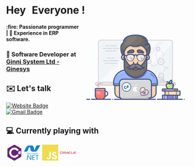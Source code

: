# Hey <img src="https://media.giphy.com/media/hvRJCLFzcasrR4ia7z/giphy.gif" width="10px" height="40px">Everyone <a href="https://achyutghosh.github.io/"></a> ! <!--<img src="https://media.giphy.com/media/12oufCB0MyZ1Go/giphy.gif" width="50">-->

<img align='right' src="https://github.com/achyutghosh/achyutghosh/blob/master/gifs/people-at-work.gif" width="300">
<h4>:fire: Passionate programmer | 🚀 Experience in ERP software.</h4>
<h3>💼 Software Developer at <a href="https://www.ginesys.in/">Ginni System Ltd - Ginesys</a></h3>

## :envelope: Let's talk

[![Website Badge](https://img.shields.io/badge/Website-0A79DF?style=flat-square&logo=google-chrome&logoColor=white)](https://3-d-portfolio-kohl.vercel.app/)
[![Gmail Badge](https://img.shields.io/badge/-achyutghosh06@gmail.com-c14438?style=flat-square&logo=Gmail&logoColor=white&link=mailto:achyutghosh06@gmail.com)](mailto:antonyChristin7@gmail.com)

## :computer: Currently playing with

<p align="left">
  <img src="https://raw.githubusercontent.com/devicons/devicon/master/icons/csharp/csharp-plain.svg" alt="csharp" width="45" height="45" />
  <img src="https://raw.githubusercontent.com/devicons/devicon/master/icons/dot-net/dot-net-plain-wordmark.svg" alt="dotnet" width="45" height="45" />
  <img src="https://raw.githubusercontent.com/devicons/devicon/master/icons/javascript/javascript-plain.svg" alt="javascript" width="45" height="45" />
  <img src="https://raw.githubusercontent.com/devicons/devicon/master/icons/oracle/oracle-original.svg" alt="oracle" width="45" height="45" />
</p>
<br>
